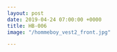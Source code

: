 ```yaml
---
layout: post
date: 2019-04-24 07:00:00 +0000
title: HB-006
image: "/hommeboy_vest2_front.jpg"

---
```

